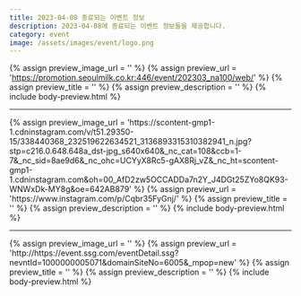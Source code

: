 ```yaml
---
title: 2023-04-08 종료되는 이벤트 정보
description: 2023-04-08에 종료되는 이벤트 정보들을 제공합니다.
category: event
image: /assets/images/event/logo.png
---
```

{% assign preview_image_url = '' %}
{% assign preview_url = 'https://promotion.seoulmilk.co.kr:446/event/202303_na100/web/' %}
{% assign preview_title = '' %}
{% assign preview_description = '' %}
{% include body-preview.html %}
<hr>{% assign preview_image_url = 'https://scontent-gmp1-1.cdninstagram.com/v/t51.29350-15/338440368_232519622634521_3136893315310382941_n.jpg?stp=c216.0.648.648a_dst-jpg_s640x640&amp;_nc_cat=108&amp;ccb=1-7&amp;_nc_sid=8ae9d6&amp;_nc_ohc=UCYyX8Rc5-gAX8Rj_vZ&amp;_nc_ht=scontent-gmp1-1.cdninstagram.com&amp;oh=00_AfD2zw5OCCADDa7n2Y_J4DGt25ZYo8QK93-WNWxDk-MY8g&amp;oe=642AB879' %}
{% assign preview_url = 'https://www.instagram.com/p/Cqbr35FyGnj/' %}
{% assign preview_title = '' %}
{% assign preview_description = '' %}
{% include body-preview.html %}
<hr>{% assign preview_image_url = '' %}
{% assign preview_url = 'http://https://event.ssg.com/eventDetail.ssg?nevntId=1000000005071&domainSiteNo=6005&_mpop=new' %}
{% assign preview_title = '' %}
{% assign preview_description = '' %}
{% include body-preview.html %}